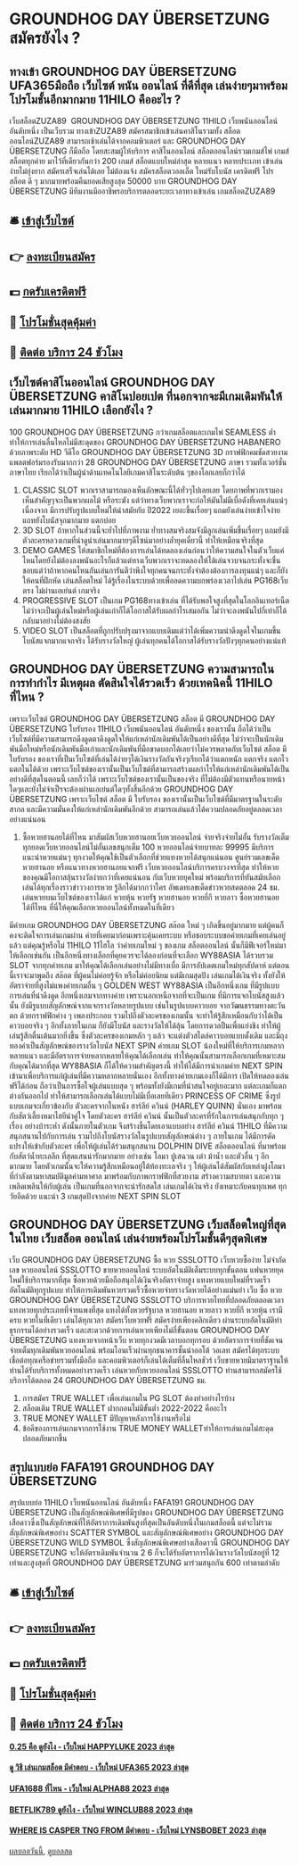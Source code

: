 # GROUNDHOG DAY ÜBERSETZUNG สมัครยังไง ?
## ทางเข้า GROUNDHOG DAY ÜBERSETZUNG UFA365มือถือ เว็บไซต์ พนัน ออนไลน์ ที่ดีที่สุด เล่นง่ายๆมาพร้อมโปรโมชั้นอีกมากมาย 11HILO คืออะไร ?
เว็บสล็อตZUZA89  GROUNDHOG DAY ÜBERSETZUNG 11HILO เว็บพนันออนไลน์ อันดับหนึ่ง เป็นเว็บรวม ทางเข้าZUZA89 สมัครสมาชิกเข้าเล่นคาสิโนรวมทั้ง สล็อตออนไลน์ZUZA89 สามารถเช้าเล่นได้จากคอมพิวเตอร์ และ GROUNDHOG DAY ÜBERSETZUNG ก็มือถือ โดยสะสมผู้ให้บริการ คาสิโนออนไลน์ สล็อตออนไลน์รวมเกมส์ไพ่ เกมส์สล็อตทุกค่าย มาไว้ที่เดียวกันกว่า 200 เกมส์ สล็อตแบบใหม่ล่าสุด หลายแนว หลายประเภท เข้าเล่นง่ายไม่ยุ่งยาก สมัครเสร็จเล่นได้เลย ไม่ต้องแจ้ง สมัครสล็อตวอลเล็ต ใหม่รับโบนัส เครดิตฟรี โปรสล็อต ดี ๆ มากมายพร้อมคืนยอดเสียสูงสุด 50000 บาท GROUNDHOG DAY ÜBERSETZUNG มีทีมงานมีออาชีพรอบริการตลอดระยะเวลาทางเข้าเล่น เกมสล็อตZUZA89

## 🛎 [เข้าสู่เว็บไซต์](https://bit.ly/3SdLNi2)
## 👉 [ลงทะเบียนสมัคร](https://bit.ly/3SdLNi2)
## 💵 [กดรับเครดิตฟรี](https://bit.ly/3dyRKHj)
## 👑 [โปรโมชั่นสุดคุ้มค่า](https://bit.ly/3dyRKHj)
## 📱 [ติดต่อ บริการ 24 ชัวโมง](https://bit.ly/3dyRKHj)

## เว็บไซต์คาสิโนออนไลน์ GROUNDHOG DAY ÜBERSETZUNG คาสิโนปอยเปต ที่นอกจากจะมีเกมเดิมพันให้เล่นมากมาย 11HILO เลือกยังไง ?
100 GROUNDHOG DAY ÜBERSETZUNG กว่าเกมสล็อตและเกมไพ่ SEAMLESS ต่ำ ทำให้การเล่นลื่นไหลไม่มีสะดุดของ GROUNDHOG DAY ÜBERSETZUNG HABANERO ด้วยภาพระดับ HD วีดีโอ GROUNDHOG DAY ÜBERSETZUNG 3D กราฟฟิกคมชัดสวยงาม แพลตฟอร์มรองรับมากกว่า 28 GROUNDHOG DAY ÜBERSETZUNG ภาษา รวมทั้งเวอร์ชั่นภาษาไทย เรียกได้ว่าเป็นผู้นำด้านเทคโนโลยีเกมคาสิโนระดับต้น ๆของโลกเลยก็กว่าได้
1. CLASSIC SLOT พวกเราสามารถมองเห็นลักษณะนี้ได้ทั่วๆไปเลยเลย โดยภาพที่พวกเรามองเห็นสำคัญๆจะเป็นพวกผลไม้ หรือระฆัง แต่ว่าทางเว็บพวกเราจะก่อให้มันไม่มีเบื่อดังที่เคยเล่นแน่ๆ เนื่องจาก มีการปรับรูปแบบใหม่ให้นำสมัยกับ ปี2022 เยอะขึ้นเรื่อยๆ แถมยังเล่นง่ายเข้าใจง่าย แถทยังโบนัสจุกมากมาย แตกบ่อย
2. 3D SLOT ถ้าหากในส่วนนี้จะย้ำไปที่ภาพงาม ย้ำทางสมจริงสมจังมีลูกเล่นเพิ่มขึ้นเรื่อยๆ แถมยังมีตัวละครหลวงเกมที่น่าดูน่าเล่นมากมายๆดีไซน์มาอย่างล้ำยุคเดี๋ยวนี้ ทำให้เหมือนจริงที่สุด
3. DEMO GAMES ให้สมาชิกใหม่ที่ต้องการเล่นได้ทดลองเล่นก่อนว่าให้ความสนใจในตัวเว็บแค่ไหนโดยยังไม่ต้องลงพนันอะไรก็แล้วแต่ทางเว็บพวกเราจะทดลองให้ได้เล่นจวบจนกระทั่งจะชื่นชอบแต่ว่าถ้าหากคนไหนกันเล่นการันตีว่าพึงใจทุกคนจนกระทั่งจำต้องต้องการลงทุนแน่ๆ และก็ยังให้คนที่ฝึกหัด เล่นสล็อตใหม่ ได้รู้เรื่องในระบบด้วยเพื่อลดความบกพร่องเวลาไปเล่น PG168เว็บตรง ไม่ผ่านเอเย่นต์ เกมจริง
4. PROGRESSIVE SLOT เป็นเกม PG168ทางเข้าเล่น ที่ได้รับพอใจสูงที่สุดในโลกอินเทอร์เน็ต ไม่ว่าจะเป็นผู้เล่นใหม่หรือผู้เล่นเก่าก็ได้โอกาสได้รับผลกำไรเสมอกัน ไม่ว่าจะลงพนันไปกี่เท่าก็ได้กลับมาอย่างไม่ต้องสงสัย
5. VIDEO SLOT เป็นสล็อตที่ถูกปรับปรุงมาจากแบบเดิมแต่ว่าได้เพิ่มความน่าดึงดูดใจในเกมขึ้น โบนัสแจกมากแจกจริง ได้รับรางวัลใหญ่ ผู้เล่นทุกคนได้โอกาสได้รับรางวัลปังๆทุกคนอย่างแน่แท้

## GROUNDHOG DAY ÜBERSETZUNG ความสามารถในการทำกำไร มีเหตุผล ตัดสินใจได้รวดเร็ว ด้วยเทคนิคนี้ 11HILO ที่ไหน ?
เพราะเว็บไซต์ GROUNDHOG DAY ÜBERSETZUNG สล็อต มี GROUNDHOG DAY ÜBERSETZUNG ใบรับรอง 11HILO เว็บพนันออนไลน์ อันดับหนึ่ง ของเรานั้น ถือได้ว่าเป็นเว็บไซต์ที่มีความสามารถดึงดูดตาดึงดูดใจให้แก่เหล่านักเดิมพันได้เป็นอย่างดีที่สุด ไม่ว่าจะเป็นนักเดิมพันมือใหม่หรือนักเดิมพันมือเก่าและนักเดิมพันที่มือขาดบอกได้เลยว่าไม่ควรพลาดกับเว็บไซต์ สล็อต มี ใบรับรอง ของเราที่เป็นเว็บไซต์ที่เล่นได้ง่ายๆได้เงินรางวัลกันจริงๆเรียกได้ว่าแตกหนัก แตกจริง แตกไว แตกในได้ด้วย เพราะเว็บไซต์ของเรานั้นเป็นเว็บไซต์ที่สามารถสร้างผลกำไรให้แก่เหล่านักเดิมพันได้เป็นอย่างดีที่สุดในตอนนี้ เลยก็ว่าได้ เพราะเว็บไซต์ของเรานั้นเป็นของจริง ที่ไม่ต้องมีตัวแทนหรือนายหน้าใดๆและยังไม่จำเป็ฯจะต้องผ่านเอเย่นต์ใดๆทั้งสิ้นอีกด้วย GROUNDHOG DAY ÜBERSETZUNG เพราะเว็บไซต์ สล็อต มี ใบรับรอง ของเรานั้นเป็นเว็บไซต์ที่มีมาตรฐานในระดับสากล และมีความมั่นคงให้แก่เหล่านักเดิมพันอีกด้วย สามารถเล่นแล้วได้ความปลอดภัยอยู่ตลอดเวลา อย่างแน่นอน
1. ซื้อหวยฮานอยได้ที่ไหน มาสัมผัสเว็บหวยฮานอยเว็บหวยออนไลน์ จ่ายจริงจ่ายไม่อั้น รับรางวัลเต็มทุกยอดเว็บหวยออนไลน์ไม่อั้นเลขสนุกเต็ม 100 หวยออนไลน์จ่ายบาทละ 99995 มีบริการแนะนำหวยแม่นๆ ทุกงวดให้คุณใช้เป็นตัวเลือกที่ช่วยแทงหวยได้สนุกแน่นอน ศูนย์รวมเลขเด็ดหวยฮานอย หรือแนวทางหวยฮานอยแจกฟรี เว็บหวยออนไลน์บริการครบวงจรที่สุด ทำให้หวยของคุณมีโอกาสลุ้นรางวัลง่ายกว่าที่เคยแน่นอน กับเว็บหวยยุคใหม่ พร้อมบริการที่ทันสมัย ​​เลือกเล่นได้ทุกเรื่องราวข่าววงการหวย รู้ลึกได้มากกว่าใคร อัพเดทเลขเด็ดข่าวหวยสดตลอด 24 ชม. เล่นหวยบนเว็บไซต์ของเราได้แก่ หวยหุ้น หวยรัฐ หวยฮานอย หวยยี่กี หวยลาว ซื้อหวยฮานอยได้ที่ไหน ที่นี่ให้คุณเลือกหวยออนไลน์ทั้งหมดในที่เดียว

มีค่ายเกม GROUNDHOG DAY ÜBERSETZUNG สล๊อต ใหม่ ๆ เกิดขึ้นอยู่มากมาย แต่ผู้คนก็คงจะติดใจการเล่นเกมผ่าน ค่ายที่เคยมาก่อนเพราะคุ้นเคยระบบ หรือชอบระบบขอค่ายเกมที่เคยเล่นอยู่แล้ว แต่คุณรู้หรือไม่ 11HILO 11ไฮโล ว่าค่ายเกมใหม่ ๆ ของเกม สล็อตออนไลน์ นั้นก็มีฟีเจอร์ใหม่มาให้เลือกเช่นกัน เป็นอีกหนึ่งทางเลือกที่คุยควรจะได้ลองก่อนที่จะเลือก WY88ASIA ได้รวบรวม SLOT จากทุกค่ายเกม มาให้คุณได้เลือกเล่นอย่างไม่มีทางเบื่อ มีการอัปเดตเกมใหม่ทุกสัปดาห์ แต่ตอนนี้เราจะมาพูดถึง สล๊อต ที่ผู้คนไม่ค่อยรู้จัก หรือไม่ค่อยนิยม แต่มีเกมสุดปัง เล่นเกมได้เงินจริง ทั้งยังให้อัตราจ่ายที่สูงไม่แพงค่ายเกมอื่น ๆ
GOLDEN WEST WY88ASIA เป็นอีกหนึ่งเกม ที่มีรูปแบบการเล่นที่น่าดึงดูด อีกหนึ่งเกมจากทางค่าย เพราะนอกเหนือจากที่จะเป็นเกม ที่มีการแจกโบนัสสูงแล้วนั้น ยังมีรูแบบสัญลักษณ์จากแจกรางวัลหลายรูปแบบ เช่นในรูปแบบคาวบอย จากวัฒนธรรมทางตะวันตก ด้วยกราฟฟิกค่าง ๆ เพลงประกอบ รวมไปถึงตัวละครของเกมนั้น จะทำให้รู้สึกเหมือนกับว่าได้เป็นคาวบอยจริง ๆ อีกทั้งภายในเกม ก็ยังมีโบนัส และรางวัลให้ได้ลุ้น โดยการดวลปืนเพื่อแย่งชิง ทำให้ผู้เล่นรู้สึกตื่นเต้นมากยิ่งขึ้น ซึ่งตัวละครของเกมหลัก ๆ แล้ว จะแต่งตัวสไตล์คาวบอยแบบดั้งเดิม และมีถุงทองคำเป็นสัญลักษณ์ของรางวัลโบนัส
NEXT SPIN ค่ายเกม SLOT น้องใหม่ที่ให้บริการเกมหลากหลายแนว และมีอัตราการจ่ายหลากหลายให้คุณได้เลือกเล่น ทำให้คุณนั้นสามารถเลือกเกมที่เหมาะสมกับคุณได้มากที่สุด WY88ASIA ก็ได้ให้ความสำคัญตรงนี้ ทำให้ได้มีการนำเกมค่าย NEXT SPIN เข้ามาเพื่อบริการแก่ผู้เล่นที่มีความหลากหลายนั่นเอง อีกทั้งทางค่ายเกมเองก็ได้มีการ เปิดให้ทดลองเล่นฟรีได้ก่อน ถือว่าเป็นการซื้อใจผู้เล่นแบบสุด ๆ พร้อมทั้งยังมีเกมที่น่าสนใจอยู่เยอะมาก แต่ละเกมก็แตกต่างกันออกไป ทำให้สามารถเลือกเล่นได้แบบไม่มีเบื่อเลยทีเดียว
PRINCESS OF CRIME ซึ่งรูปแบบเกมจะเกี่ยวข้องกับ ตัวละครจากในหนัง ฮาร์ลีย์ ควินน์ (HARLEY QUINN) นั่นเอง มาพร้อมกับสัตว์เลี้ยงหมาไฮยีน่าคู่ใจ โดยตัวละคร ฮาร์ลีย์ ควินน์ นั้นเป็นตัวละครที่รักในการเล่นสนุกกับทุก ๆ เรื่อง อย่างบ้าระห่ำ ดังนั้นภายในตัวเกม จึงสร้างขึ้นโดยเอาแบบอย่าง ฮาร์ลีย์ ควินน์ 11HILO ที่มีความสนุกสนานไปกับการเล่น รวมไปถึงโบนัสรางวัลในรูปแบบสัญลักษณ์ต่าง ๆ ภายในเกม ได้มีการดัดแปรงให้เข้ากับตัวละคร เพื่อให้ผู้เล่นได้ร่วมสนุกสนาน
DOLPHIN DIVE สล็อตออนไลน์ ที่มาพร้อมกับสัตว์น้ำทะเลลึก ที่สุดแสนน่ารักมากมาย อย่างเช่น โลมา ปูเสฉวน เต่า ม้าน้ำ และตัวอื่น ๆ อีกมากมาย โดยตัวเกมนั้นจะให้ความรู้สึกเหมือนอยู่ใต้ท้องทะเลจริง ๆ ให้ผู้เล่นได้สัมผัสกับเหล่าฝูงโลมา ที่กำลังตามหาสมบัติมูลค่ามหาศาล มาพร้อมกับภาพกราฟฟิกที่สวยงาม สร้างความสบายตา และความเพลิดเพลินให้กับผู้เล่น เป็นเกมที่นอกจากจะน่ารักสดใส เล่นเกมได้เงินจริง ยังเหมาะกับคนทุกเพศ ทุกวัยอีดด้วย
แนะนำ 3 เกมสุดปังจากค่าย NEXT SPIN SLOT

## GROUNDHOG DAY ÜBERSETZUNG เว็บสล็อตใหญ่ที่สุดในไทย เว็บสล็อต ออนไลน์ เล่นง่ายพร้อมโปรโมชั้นดีๆสุดพิเศษ
เว็บ GROUNDHOG DAY ÜBERSETZUNG ซื้อ หวย SSSLOTTO เว็บหวยซื้อง่าย ไม่จำกัดเลข หวยออนไลน์ SSSLOTTO ขายหวยออนไลน์ ระบบอัตโนมัติเต็มระบบทุกขั้นตอน แฟนหวยยุคใหม่ใช้บริการมากที่สุด ซื้อหวยด้วยมือถือสนุกได้เงินจริงอัตราจ่ายสูง แทงหวยแบบใหม่ที่รวดเร็วอัตโนมัติทุกรูปแบบ ทำให้การเดิมพันหวยรวดเร็วซื้อหวยจ่ายรางวัลหวยได้อย่างแม่นยำ เว็บ ซื้อ หวย GROUNDHOG DAY ÜBERSETZUNG SSSLOTTO บริการหวยไทยที่ปลอดภัยตลอดเวลา แทงหวยทุกประเภทที่จ่ายแพงที่สุด แทงได้ทั้งหวยรัฐบาล หวยฮานอย หวยลาว หวยยี่กี หวยหุ้น เรามีครบ หวยในที่เดียว เล่นได้ทุกเวลา สมัครเว็บหวยฟรี สมัครง่ายเพียงคลิกเดียว ผ่านระบบอัตโนมัติทำธุรกรรมได้อย่างรวดเร็ว และสะดวกด้วยการเล่นหวยเพียงไม่กี่ขั้นตอน GROUNDHOG DAY ÜBERSETZUNG แทงหวยจากหน้าเว็บ หวยทุกงวดมีเวลาบอกทุกรอบ ด้วยอัตราการจ่ายที่ชัดเจน จ่ายเต็มทุกเดิมพันหวยออนไลน์ พร้อมโอนเร็วผ่านทุกธนาคารชั้นนำออโต้ วอเลท สมัครได้ทุกระบบ เชื่อต่อทุกเครือข่ายรวมทั้งมือถือ และคอมพิวเตอร์ก็เล่นได้เต็มที่ลื่นไหลชัวร์ เว็บขายหวยมีมาตราฐานให้ท่านได้รับบริการทั้งหมดอย่างรวดเร็ว เล่นหวยกับหวยออนไลน์ SSSLOTTO ท่านสามารถสมัครใช้บริการได้ตลอด 24 GROUNDHOG DAY ÜBERSETZUNG ชม.
1. การสมัคร TRUE WALLET เพื่อเล่นเกมใน PG SLOT ต้องทำอย่างไรบ้าง
2. สล็อตเติม TRUE WALLET ฝากถอนไม่มีขั้นต่ำ 2022-2022 คืออะไร
3. TRUE MONEY WALLET มีปัญหาหลังการใช้งานหรือไม่
4. ข้อดีของการเล่นเกมจากการใช้งาน TRUE MONEY WALLETทำให้การเล่นเกมไม่สะดุดปลอดภัยมากขึ้น

## สรุปแบบย่อ FAFA191 GROUNDHOG DAY ÜBERSETZUNG
สรุปแบบย่อ 11HILO เว็บพนันออนไลน์ อันดับหนึ่ง FAFA191 GROUNDHOG DAY ÜBERSETZUNG เป็นสัญลักษณ์พิเศษที่มีรูปของ GROUNDHOG DAY ÜBERSETZUNG เสือดาวซึ่งเป็นสัญลักษณ์ที่ให้อัตราการเดิมพันสูงที่สุดเป็นอันดับหนึ่งในเกมสล็อตนี้ แต่จะไม่รวมสัญลักษณ์พิเศษอย่าง SCATTER SYMBOL และสัญลักษณ์พิเศษอย่าง GROUNDHOG DAY ÜBERSETZUNG WILD SYMBOL ซึ่งสัญลักษณ์พิเศษอย่างเสือดาวนี้ GROUNDHOG DAY ÜBERSETZUNG จะให้อัตราเดิมพันจำนวน 2 6 ก็จะได้รับอัตราการได้เงินรางวัลโบนัสอยู่ที่ 12 เท่าและสูงสุดที่ GROUNDHOG DAY ÜBERSETZUNG มาร่วมสนุกกัน 600 เท่าตามลำดับ

## 🛎 [เข้าสู่เว็บไซต์](https://bit.ly/3SdLNi2)
## 👉 [ลงทะเบียนสมัคร](https://bit.ly/3SdLNi2)
## 💵 [กดรับเครดิตฟรี](https://bit.ly/3dyRKHj)
## 👑 [โปรโมชั่นสุดคุ้มค่า](https://bit.ly/3dyRKHj)
## 📱 [ติดต่อ บริการ 24 ชัวโมง](https://bit.ly/3dyRKHj)

#### [0.25 คือ ดูยังไง - เว็บใหม่ HAPPYLUKE 2023 ล่าสุด](https://atom.io/themes/0.25%20คือ%20ดูยังไง%20-%20เว็บใหม่%20happyluke%202023%20ล่าสุด)
#### [ดู วิธี เล่นเกมสล็อต มีคำตอบ - เว็บใหม่ UFA365 2023 ล่าสุด](https://atom.io/themes/ดู%20วิธี%20เล่นเกมสล็อต%20มีคำตอบ%20-%20เว็บใหม่%20ufa365%202023%20ล่าสุด)
#### [UFA1688 ที่ไหน - เว็บใหม่ ALPHA88 2023 ล่าสุด](https://atom.io/themes/ufa1688%20ที่ไหน%20-%20เว็บใหม่%20alpha88%202023%20ล่าสุด)
#### [BETFLIK789 ดูยังไง - เว็บใหม่ WINCLUB88 2023 ล่าสุด](https://atom.io/themes/betflik789%20ดูยังไง%20-%20เว็บใหม่%20winclub88%202023%20ล่าสุด)
#### [WHERE IS CASPER TNG FROM มีคำตอบ - เว็บใหม่ LYNSBOBET 2023 ล่าสุด](https://atom.io/themes/where%20is%20casper%20tng%20from%20มีคำตอบ%20-%20เว็บใหม่%20lynsbobet%202023%20ล่าสุด)

[ผลบอลวันนี้](https://siamsport.tv "ผลบอลวันนี้"), [ดูบอลสด](https://siamsport.tv/ดูบอลสด "ดูบอลสด")